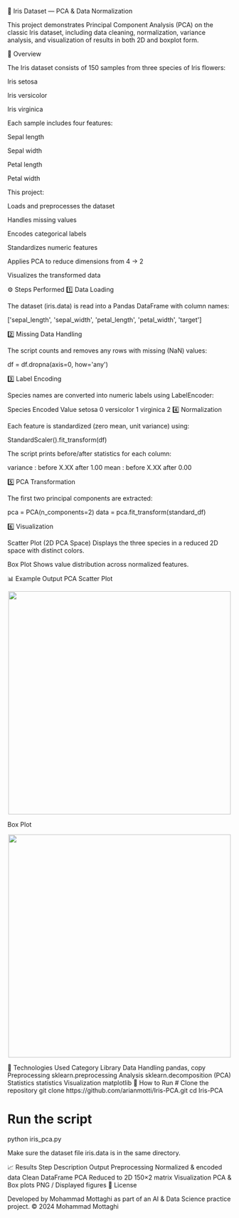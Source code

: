 🌸 Iris Dataset — PCA & Data Normalization

This project demonstrates Principal Component Analysis (PCA) on the classic Iris dataset, including data cleaning, normalization, variance analysis, and visualization of results in both 2D and boxplot form.

🧠 Overview

The Iris dataset consists of 150 samples from three species of Iris flowers:

Iris setosa

Iris versicolor

Iris virginica

Each sample includes four features:

Sepal length

Sepal width

Petal length

Petal width

This project:

Loads and preprocesses the dataset

Handles missing values

Encodes categorical labels

Standardizes numeric features

Applies PCA to reduce dimensions from 4 → 2

Visualizes the transformed data

⚙️ Steps Performed
1️⃣ Data Loading

The dataset (iris.data) is read into a Pandas DataFrame with column names:

['sepal_length', 'sepal_width', 'petal_length', 'petal_width', 'target']

2️⃣ Missing Data Handling

The script counts and removes any rows with missing (NaN) values:

df = df.dropna(axis=0, how='any')

3️⃣ Label Encoding

Species names are converted into numeric labels using LabelEncoder:

Species	Encoded Value
setosa	0
versicolor	1
virginica	2
4️⃣ Normalization

Each feature is standardized (zero mean, unit variance) using:

StandardScaler().fit_transform(df)


The script prints before/after statistics for each column:

variance : before X.XX  after 1.00
mean     : before X.XX  after 0.00

5️⃣ PCA Transformation

The first two principal components are extracted:

pca = PCA(n_components=2)
data = pca.fit_transform(standard_df)

6️⃣ Visualization

Scatter Plot (2D PCA Space)
Displays the three species in a reduced 2D space with distinct colors.

Box Plot
Shows value distribution across normalized features.

📊 Example Output
PCA Scatter Plot
<p align="center"> <img src="docs/pca_scatter.png" width="500"> </p>
Box Plot
<p align="center"> <img src="docs/box_plot.png" width="500"> </p>
🧩 Technologies Used
Category	Library
Data Handling	pandas, copy
Preprocessing	sklearn.preprocessing
Analysis	sklearn.decomposition (PCA)
Statistics	statistics
Visualization	matplotlib
🚀 How to Run
# Clone the repository
git clone https://github.com/arianmotti/Iris-PCA.git
cd Iris-PCA

# Run the script
python iris_pca.py


Make sure the dataset file iris.data is in the same directory.

📈 Results
Step	Description	Output
Preprocessing	Normalized & encoded data	Clean DataFrame
PCA	Reduced to 2D	150×2 matrix
Visualization	PCA & Box plots	PNG / Displayed figures
📄 License

Developed by Mohammad Mottaghi
as part of an AI & Data Science practice project.
© 2024 Mohammad Mottaghi
